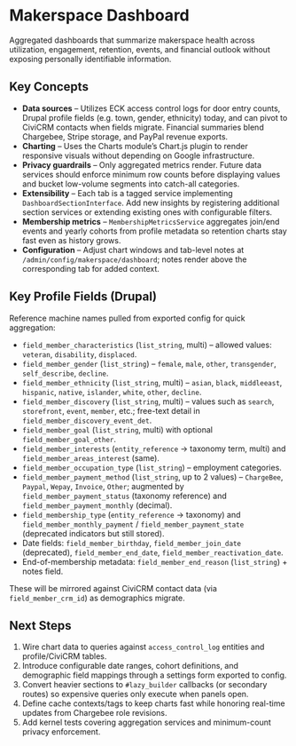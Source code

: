 # Makerspace Dashboard

Aggregated dashboards that summarize makerspace health across utilization, engagement, retention, events, and financial outlook without exposing personally identifiable information.

## Key Concepts

- **Data sources** – Utilizes ECK access control logs for door entry counts, Drupal profile fields (e.g. town, gender, ethnicity) today, and can pivot to CiviCRM contacts when fields migrate. Financial summaries blend Chargebee, Stripe storage, and PayPal revenue exports.
- **Charting** – Uses the Charts module’s Chart.js plugin to render responsive visuals without depending on Google infrastructure.
- **Privacy guardrails** – Only aggregated metrics render. Future data services should enforce minimum row counts before displaying values and bucket low-volume segments into catch-all categories.
- **Extensibility** – Each tab is a tagged service implementing `DashboardSectionInterface`. Add new insights by registering additional section services or extending existing ones with configurable filters.
- **Membership metrics** – `MembershipMetricsService` aggregates join/end events and yearly cohorts from profile metadata so retention charts stay fast even as history grows.
- **Configuration** – Adjust chart windows and tab-level notes at `/admin/config/makerspace/dashboard`; notes render above the corresponding tab for added context.

## Key Profile Fields (Drupal)

Reference machine names pulled from exported config for quick aggregation:

- `field_member_characteristics` (`list_string`, multi) – allowed values: `veteran`, `disability`, `displaced`.
- `field_member_gender` (`list_string`) – `female`, `male`, `other`, `transgender`, `self_describe`, `decline`.
- `field_member_ethnicity` (`list_string`, multi) – `asian`, `black`, `middleeast`, `hispanic`, `native`, `islander`, `white`, `other`, `decline`.
- `field_member_discovery` (`list_string`, multi) – values such as `search`, `storefront`, `event`, `member`, etc.; free-text detail in `field_member_discovery_event_det`.
- `field_member_goal` (`list_string`, multi) with optional `field_member_goal_other`.
- `field_member_interests` (`entity_reference` → taxonomy term, multi) and `field_member_areas_interest` (same).
- `field_member_occupation_type` (`list_string`) – employment categories.
- `field_member_payment_method` (`list_string`, up to 2 values) – `ChargeBee`, `Paypal`, `Wepay`, `Invoice`, `Other`; augmented by `field_member_payment_status` (taxonomy reference) and `field_member_payment_monthly` (decimal).
- `field_membership_type` (`entity_reference` → taxonomy) and `field_member_monthly_payment` / `field_member_payment_state` (deprecated indicators but still stored).
- Date fields: `field_member_birthday`, `field_member_join_date` (deprecated), `field_member_end_date`, `field_member_reactivation_date`.
- End-of-membership metadata: `field_member_end_reason` (`list_string`) + notes field.

These will be mirrored against CiviCRM contact data (via `field_member_crm_id`) as demographics migrate.

## Next Steps

1. Wire chart data to queries against `access_control_log` entities and profile/CiviCRM tables.
2. Introduce configurable date ranges, cohort definitions, and demographic field mappings through a settings form exported to config.
3. Convert heavier sections to `#lazy_builder` callbacks (or secondary routes) so expensive queries only execute when panels open.
4. Define cache contexts/tags to keep charts fast while honoring real-time updates from Chargebee role revisions.
5. Add kernel tests covering aggregation services and minimum-count privacy enforcement.
